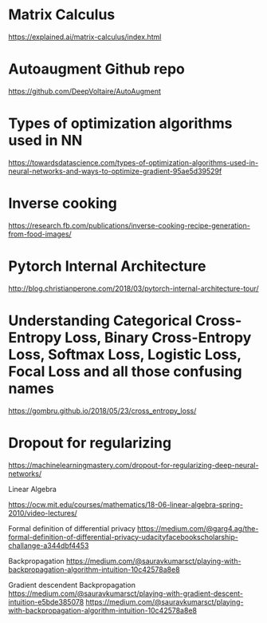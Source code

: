 # Matrix Calculus

https://explained.ai/matrix-calculus/index.html

# Autoaugment Github repo

https://github.com/DeepVoltaire/AutoAugment


# Types of optimization algorithms used in NN

https://towardsdatascience.com/types-of-optimization-algorithms-used-in-neural-networks-and-ways-to-optimize-gradient-95ae5d39529f

# Inverse cooking
https://research.fb.com/publications/inverse-cooking-recipe-generation-from-food-images/

# Pytorch Internal Architecture
http://blog.christianperone.com/2018/03/pytorch-internal-architecture-tour/

# Understanding Categorical Cross-Entropy Loss, Binary Cross-Entropy Loss, Softmax Loss, Logistic Loss, Focal Loss and all those confusing names
https://gombru.github.io/2018/05/23/cross_entropy_loss/

# Dropout for regularizing
https://machinelearningmastery.com/dropout-for-regularizing-deep-neural-networks/

Linear Algebra

https://ocw.mit.edu/courses/mathematics/18-06-linear-algebra-spring-2010/video-lectures/


Formal definition of differential privacy
https://medium.com/@garg4.ag/the-formal-definition-of-differential-privacy-udacityfacebookscholarship-challange-a344dbf4453

Backpropagation
https://medium.com/@sauravkumarsct/playing-with-backpropagation-algorithm-intuition-10c42578a8e8

Gradient descendent Backpropagation
https://medium.com/@sauravkumarsct/playing-with-gradient-descent-intuition-e5bde385078
https://medium.com/@sauravkumarsct/playing-with-backpropagation-algorithm-intuition-10c42578a8e8
